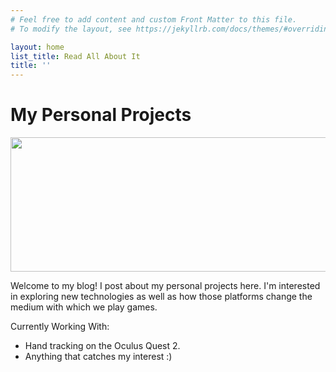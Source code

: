 ```yaml
---
# Feel free to add content and custom Front Matter to this file.
# To modify the layout, see https://jekyllrb.com/docs/themes/#overriding-theme-defaults

layout: home
list_title: Read All About It
title: ''
---
```

# My Personal Projects
<img src="../assets/featured_image.jpg" width="1048" height="215" />

Welcome to my blog! I post about my personal projects here. I'm interested in exploring new technologies as well as how those platforms change the medium with which we play games.

Currently Working With:

- Hand tracking on the Oculus Quest 2.
- Anything that catches my interest :)

